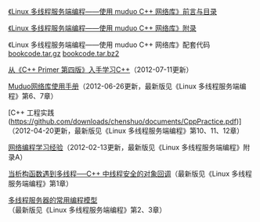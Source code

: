 [《Linux 多线程服务端编程——使用 muduo C++ 网络库》前言与目录](https://github.com/downloads/chenshuo/documents/preamble.pdf)

[《Linux 多线程服务端编程——使用 muduo C++ 网络库》附录](https://github.com/downloads/chenshuo/documents/appendix.pdf)

《Linux 多线程服务端编程——使用 muduo C++ 网络库》配套代码 [bookcode.tar.gz](https://github.com/downloads/chenshuo/documents/bookcode.tar.gz) [bookcode.tar.bz2](https://github.com/downloads/chenshuo/documents/bookcode.tar.bz2)

[从《C++ Primer 第四版》入手学习C++](https://github.com/downloads/chenshuo/documents/LearnCpp.pdf)（2012-07-11更新）

[Muduo网络库使用手册](https://github.com/downloads/chenshuo/documents/MuduoManual.pdf)（2012-06-26更新，最新版见《Linux 多线程服务端编程》第6、7章）

[C++ 工程实践(https://github.com/downloads/chenshuo/documents/CppPractice.pdf)]（2012-04-20更新，最新版见《Linux 多线程服务端编程》第10、11、12章）

[网络编程学习经验](https://github.com/downloads/chenshuo/documents/LearningNetworkProgramming.pdf)（2012-02-13更新，最新版见《Linux 多线程服务端编程》附录A）

[当析构函数遇到多线程──C++ 中线程安全的对象回调](https://github.com/downloads/chenshuo/documents/dtor_meets_mt.pdf)（最新版见《Linux 多线程服务端编程》第1章）

[多线程服务器的常用编程模型](https://github.com/downloads/chenshuo/documents/multithreaded_server.pdf)（最新版见《Linux 多线程服务端编程》第2、3章）
